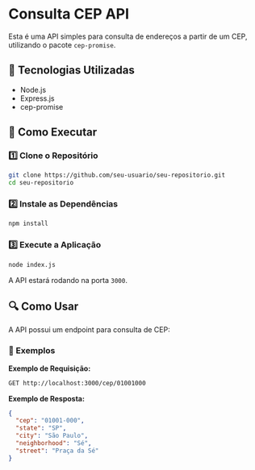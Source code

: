 # Consulta CEP API

Esta é uma API simples para consulta de endereços a partir de um CEP, utilizando o pacote `cep-promise`.

## 📌 Tecnologias Utilizadas

- Node.js
- Express.js
- cep-promise

## 🚀 Como Executar

### 1️⃣ Clone o Repositório
```sh
git clone https://github.com/seu-usuario/seu-repositorio.git
cd seu-repositorio
```

### 2️⃣ Instale as Dependências
```sh
npm install
```

### 3️⃣ Execute a Aplicação
```sh
node index.js
```
A API estará rodando na porta `3000`.

## 🔍 Como Usar

A API possui um endpoint para consulta de CEP:

### 📌 Exemplos

**Exemplo de Requisição:**
```sh
GET http://localhost:3000/cep/01001000
```

**Exemplo de Resposta:**
```json
{
  "cep": "01001-000",
  "state": "SP",
  "city": "São Paulo",
  "neighborhood": "Sé",
  "street": "Praça da Sé"
}
```

